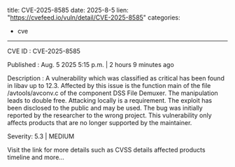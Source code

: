  
title: CVE-2025-8585
date: 2025-8-5
lien: "https://cvefeed.io/vuln/detail/CVE-2025-8585"
categories:
  - cve
---

CVE ID : CVE-2025-8585

Published :  Aug. 5
2025
5:15 p.m. | 2 hours
9 minutes ago

Description : A vulnerability
which was classified as critical
has been found in libav up to 12.3. Affected by this issue is the function main of the file /avtools/avconv.c of the component DSS File Demuxer. The manipulation leads to double free. Attacking locally is a requirement. The exploit has been disclosed to the public and may be used. The bug was initially reported by the researcher to the wrong project. This vulnerability only affects products that are no longer supported by the maintainer.

Severity: 5.3 | MEDIUM

Visit the link for more details
such as CVSS details
affected products
timeline
and more...
